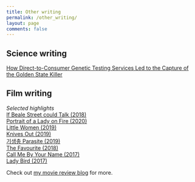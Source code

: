 ```yaml
---
title: Other writing
permalink: /other_writing/
layout: page
comments: false
---
```


## Science writing

[How Direct-to-Consumer Genetic Testing Services Led to the Capture of the Golden State Killer](http://sitn.hms.harvard.edu/flash/2018/direct-consumer-genetic-testing-services-led-capture-golden-state-killer/)

## Film writing
*Selected highlights*  
[If Beale Street could Talk (2018)](https://welookback.wordpress.com/2020/06/12/if-beale-street-could-talk-2018/)  
[Portrait of a Lady on Fire (2020)](https://welookback.wordpress.com/2020/02/25/portrait-of-a-lady-on-fire-2020/)  
[Little Women (2019)](https://welookback.wordpress.com/2020/02/03/little-women-2019/)  
[Knives Out (2019)](https://welookback.wordpress.com/2019/12/29/knives-out-2019/)  
[기생충 Parasite (2019)](https://welookback.wordpress.com/2020/06/12/if-beale-street-could-talk-2018/)  
[The Favourite (2018)](https://welookback.wordpress.com/2018/12/25/the-favourite-2018/)  
[Call Me By Your Name (2017)](https://welookback.wordpress.com/2017/12/28/call-me-by-your-name-2017/)  
[Lady Bird (2017)](https://welookback.wordpress.com/2017/12/27/lady-bird-2017/)  

Check out [my movie review blog](https://welookback.wordpress.com) for more.
